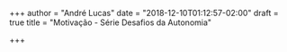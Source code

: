 +++
author = "André Lucas"
date = "2018-12-10T01:12:57-02:00"
draft = true
title = "Motivação - Série Desafios da Autonomia"

+++
